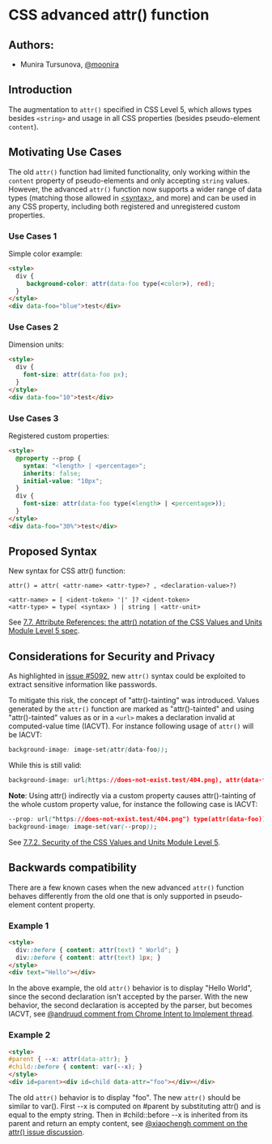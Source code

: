 # CSS advanced attr() function

## Authors:

- Munira Tursunova, [@moonira](moonira@google.com)

## Introduction

The augmentation to `attr()` specified in CSS Level 5, which allows types besides `<string>` and usage in all CSS properties (besides pseudo-element `content`).

## Motivating Use Cases

The old `attr()` function had limited functionality, only working within the `content` property of pseudo-elements and only accepting `string` values. However, the advanced `attr()` function now supports a wider range of data types (matching those allowed in [\<syntax>](https://drafts.csswg.org/css-values-5/#css-syntax), and more) and can be used in any CSS property, including both registered and unregistered custom properties.

### Use Cases 1
Simple color example:
```html
<style>
  div {
     background-color: attr(data-foo type(<color>), red);
  }
</style>
<div data-foo="blue">test</div>
```

### Use Cases 2
Dimension units:
```html
<style>
  div {
    font-size: attr(data-foo px);
  }
</style>
<div data-foo="10">test</div>
```

### Use Cases 3
Registered custom properties:
```html
<style>
  @property --prop {
    syntax: "<length> | <percentage>";
    inherits: false;
    initial-value: "10px";
  }
  div {
    font-size: attr(data-foo type(<length> | <percentage>));
  }
</style>
<div data-foo="30%">test</div>
```

## Proposed Syntax

New syntax for CSS attr() function:

```
attr() = attr( <attr-name> <attr-type>? , <declaration-value>?)

<attr-name> = [ <ident-token> '|' ]? <ident-token>
<attr-type> = type( <syntax> ) | string | <attr-unit>
```

See [7.7. Attribute References: the attr() notation of the CSS Values and Units Module Level 5 spec](https://drafts.csswg.org/css-values-5/#attr-notation).

## Considerations for Security and Privacy

As highlighted in [issue #5092](https://github.com/w3c/csswg-drafts/issues/5092), new `attr()` syntax could be exploited to extract sensitive information like passwords.

To mitigate this risk, the concept of "attr()-tainting" was introduced. Values generated by the `attr()` function are marked as "attr()-tainted" and using "attr()-tainted" values as or in a `<url>` makes a declaration invalid at computed-value time (IACVT). For instance following usage of `attr()` will be IACVT:

```css
background-image: image-set(attr(data-foo));
```

While this is still valid:

```css
background-image: url(https://does-not-exist.test/404.png), attr(data-foo type(<image>)); /* where data-foo=linear-gradient(#000000, #ffffff) */
```

**Note**: Using attr() indirectly via a custom property causes attr()-tainting of the whole custom property value, for instance the following case is IACVT:

```css
--prop: url("https://does-not-exist.test/404.png") type(attr(data-foo));
background-image: image-set(var(--prop));
```

See [7.7.2. Security of the CSS Values and Units Module Level 5](https://drafts.csswg.org/css-values-5/#attr-security).

## Backwards compatibility

There are a few known cases when the new advanced `attr()` function behaves differently from the old one that is only supported in pseudo-element content property.

### Example 1

```html
<style>
  div::before { content: attr(text) " World"; }
  div::before { content: attr(text) 1px; }
</style>
<div text="Hello"></div>
```

In the above example, the old `attr()` behavior is to display "Hello World", since the second declaration isn't accepted by the parser. With the new behavior, the second declaration is accepted by the parser, but becomes IACVT, see [@andruud comment from Chrome Intent to Implement thread](https://bit.ly/2XDhHtg).

### Example 2

```html
<style>
#parent { --x: attr(data-attr); }
#child::before { content: var(--x); }
</style>
<div id=parent><div id=child data-attr="foo"></div></div>
```

The old `attr()` behavior is to display "foo". The new `attr()` should be similar to var(). First --x is computed on #parent by substituting attr() and is equal to the empty string. Then in #child::before --x is inherited from its parent and return an empty content, see [@xiaochengh comment on the attr() issue discussion](https://bit.ly/3grF3ur).

